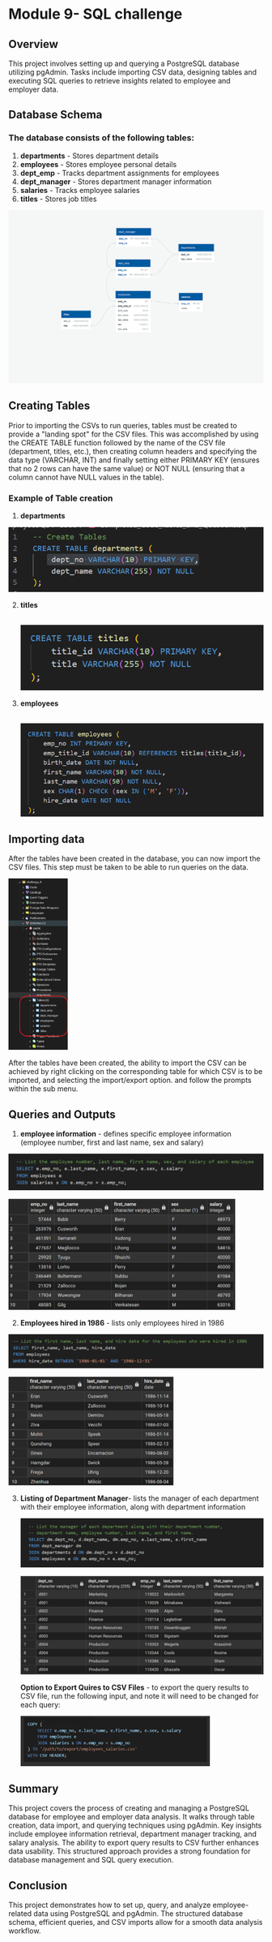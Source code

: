# Module 9- SQL challenge

## Overview

This project involves setting up and querying a PostgreSQL database utilizing pgAdmin. Tasks include importing CSV data, designing tables and executing SQL queries to retrieve insights related to employee and employer data. 

## Database Schema

### The database consists of the following tables:

1. **departments** - Stores department details
2. **employees** - Stores employee personal details
3. **dept_emp** - Tracks department assignments for employees
4. **dept_manager** - Stores department manager information
5. **salaries** - Tracks employee salaries
6. **titles** - Stores job titles

![ERD Diagram](EmployeeSQL/Images/SQL_challenge_ERD.png)





## Creating Tables

Prior to importing the CSVs to run queries, tables must be created to provide a "landing spot" for the CSV files. This was accomplished by using the CREATE TABLE function followed by the name of the CSV file (department, titles, etc.), then creating column headers and specifying the data type (VARCHAR, INT) and finally setting either PRIMARY KEY (ensures that  no 2 rows can have the same value) or NOT NULL (ensuring that a column cannot have NULL values in the table). 

### Example of  Table creation 

1.  **departments** 

   ![Departments Table](EmployeeSQL/Images/departments_table.png)


2. **titles** 

   ​	
    ![Titles Table](EmployeeSQL\Images\titles_table.png)
    

3. **employees** 

   ​	
    ![Employees Table](EmployeeSQL\Images\employees_table.png)

## Importing data

After the tables have been created in the database, you can now import the CSV files. This step must be taken to be able to run queries on the data. 

<img src="EmployeeSQL\Images\created_tables.png" style="zoom:33%;"				  	/>		

After the tables have been created, the ability to import the CSV can be achieved by right clicking on the corresponding table for which CSV is to be imported, and selecting the import/export option. and follow the prompts within the sub menu.

## Queries and Outputs 

1. **employee information** - defines specific employee information (employee number, first and last name, sex and salary)

​   <img src="EmployeeSQL\Images\employee_data.png" style="zoom: 50%;"								 	/>

   <img src="EmployeeSQL\Images\emp_output.png" style="zoom:50%;" 		/>	

2. **Employees hired in 1986** - lists only employees hired in 1986

 
  <img src="EmployeeSQL\Images\employees_1986.png" style="zoom:50%;" /><br>	

  
  <img src="EmployeeSQL\Images\1986_output.png" style="zoom:50%;" />	



3. **Listing of Department Manager**-  lists the manager of each department with their employee information, along with department information

   ​<img src="EmployeeSQL\Images\dept_manager.png" style="zoom:50%;" 			/>

   <img src="EmployeeSQL\Images\dept_manager_output.png" style="zoom:50%;" />	

   

   

   **Option to Export Quires to CSV Files** - to export the query results to CSV file, run the following input, and note it will need to be changed for each query: 

   <img src="EmployeeSQL\Images\to_csv.png" style="zoom:50%;" 		/>




## Summary

This project covers the process of creating and managing a PostgreSQL database for employee and employer data analysis. It walks through table creation, data import, and querying techniques using pgAdmin. Key insights include employee information retrieval, department manager tracking, and salary analysis. The ability to export query results to CSV further enhances data usability. This structured approach provides a strong foundation for database management and SQL query execution.
## Conclusion

This project demonstrates how to set up, query, and analyze employee-related data using PostgreSQL and pgAdmin. The structured database schema, efficient queries, and CSV imports allow for a smooth data analysis workflow.



   







